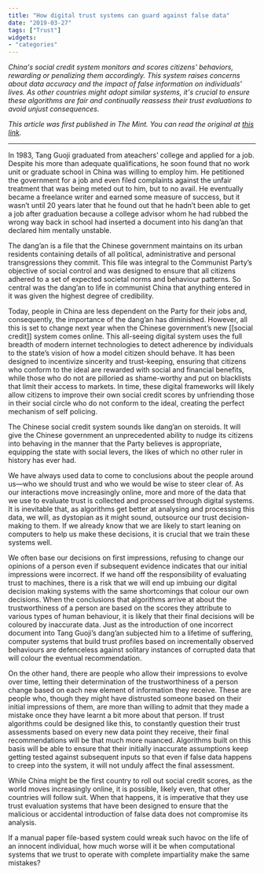 ```yaml
---
title: "How digital trust systems can guard against false data"
date: "2019-03-27"
tags: ["Trust"]
widgets: 
- "categories"
---
```


*China's social credit system monitors and scores citizens' behaviors, rewarding or penalizing them accordingly. This system raises concerns about data accuracy and the impact of false information on individuals' lives. As other countries might adopt similar systems, it's crucial to ensure these algorithms are fair and continually reassess their trust evaluations to avoid unjust consequences.*
<!--more-->
*This article was first published in The Mint. You can read the original at [this link](https://www.livemint.com/opinion/columns/opinion-how-digital-trust-systems-can-guard-against-false-data-1553623825836.html).*

---

In 1983, Tang Guoji graduated from ateachers’ college and applied for a job. Despite his more than adequate qualifications, he soon found that no work unit or graduate school in China was willing to employ him. He petitioned the government for a job and even filed complaints against the unfair treatment that was being meted out to him, but to no avail. He eventually became a freelance writer and earned some measure of success, but it wasn’t until 20 years later that he found out that he hadn’t been able to get a job after graduation because a college advisor whom he had rubbed the wrong way back in school had inserted a document into his dang’an that declared him mentally unstable.

The dang’an is a file that the Chinese government maintains on its urban residents containing details of all political, administrative and personal transgressions they commit. This file was integral to the Communist Party’s objective of social control and was designed to ensure that all citizens adhered to a set of expected societal norms and behaviour patterns. So central was the dang’an to life in communist China that anything entered in it was given the highest degree of credibility.

Today, people in China are less dependent on the Party for their jobs and, consequently, the importance of the dang’an has diminished. However, all this is set to change next year when the Chinese government’s new [[social credit]] system comes online. This all-seeing digital system uses the full breadth of modern internet technologies to detect adherence by individuals to the state’s vision of how a model citizen should behave. It has been designed to incentivize sincerity and trust-keeping, ensuring that citizens who conform to the ideal are rewarded with social and financial benefits, while those who do not are pilloried as shame-worthy and put on blacklists that limit their access to markets. In time, these digital frameworks will likely allow citizens to improve their own social credit scores by unfriending those in their social circle who do not conform to the ideal, creating the perfect mechanism of self policing.

The Chinese social credit system sounds like dang’an on steroids. It will give the Chinese government an unprecedented ability to nudge its citizens into behaving in the manner that the Party believes is appropriate, equipping the state with social levers, the likes of which no other ruler in history has ever had.

We have always used data to come to conclusions about the people around us—who we should trust and who we would be wise to steer clear of. As our interactions move increasingly online, more and more of the data that we use to evaluate trust is collected and processed through digital systems. It is inevitable that, as algorithms get better at analysing and processing this data, we will, as dystopian as it might sound, outsource our trust decision-making to them. If we already know that we are likely to start leaning on computers to help us make these decisions, it is crucial that we train these systems well.

We often base our decisions on first impressions, refusing to change our opinions of a person even if subsequent evidence indicates that our initial impressions were incorrect. If we hand off the responsibility of evaluating trust to machines, there is a risk that we will end up imbuing our digital decision making systems with the same shortcomings that colour our own decisions. When the conclusions that algorithms arrive at about the trustworthiness of a person are based on the scores they attribute to various types of human behaviour, it is likely that their final decisions will be coloured by inaccurate data. Just as the introduction of one incorrect document into Tang Guoji’s dang’an subjected him to a lifetime of suffering, computer systems that build trust profiles based on incrementally observed behaviours are defenceless against solitary instances of corrupted data that will colour the eventual recommendation.

On the other hand, there are people who allow their impressions to evolve over time, letting their determination of the trustworthiness of a person change based on each new element of information they receive. These are people who, though they might have distrusted someone based on their initial impressions of them, are more than willing to admit that they made a mistake once they have learnt a bit more about that person. If trust algorithms could be designed like this, to constantly question their trust assessments based on every new data point they receive, their final recommendations will be that much more nuanced. Algorithms built on this basis will be able to ensure that their initially inaccurate assumptions keep getting tested against subsequent inputs so that even if false data happens to creep into the system, it will not unduly affect the final assessment.

While China might be the first country to roll out social credit scores, as the world moves increasingly online, it is possible, likely even, that other countries will follow suit. When that happens, it is imperative that they use trust evaluation systems that have been designed to ensure that the malicious or accidental introduction of false data does not compromise its analysis.

If a manual paper file-based system could wreak such havoc on the life of an innocent individual, how much worse will it be when computational systems that we trust to operate with complete impartiality make the same mistakes?

